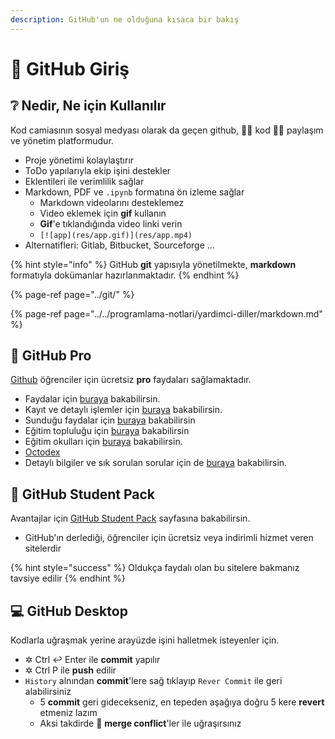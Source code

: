 ```yaml
---
description: GitHub'un ne olduğuna kısaca bir bakış
---
```


# 🔰 GitHub Giriş

## ❔ Nedir, Ne için Kullanılır

Kod camiasının sosyal medyası olarak da geçen github, 👩‍💻 kod 👨‍💻 paylaşım ve yönetim platformudur.

* Proje yönetimi kolaylaştırır
* ToDo yapılarıyla ekip işini destekler
* Eklentileri ile verimlilik sağlar
* Markdown, PDF ve `.ipynb` formatına ön izleme sağlar
  * Markdown videolarını desteklemez
  * Video eklemek için **gif** kullanın
  * **Gif**'e tıklandığında video linki verin
  * `[![app](res/app.gif)](res/app.mp4)`
* Alternatifleri: Gitlab, Bitbucket, Sourceforge ...

{% hint style="info" %}
GitHub **git** yapısıyla yönetilmekte, **markdown** formatıyla dokümanlar hazırlanmaktadır.
{% endhint %}

{% page-ref page="../git/" %}

{% page-ref page="../../programlama-notlari/yardimci-diller/markdown.md" %}

## 🌟 GitHub Pro

[Github](https://github.com) öğrenciler için ücretsiz **pro** faydaları sağlamaktadır.

* Faydalar için [buraya](https://education.github.com/benefits/offers) bakabilirsin.
* Kayıt ve detaylı işlemler için [buraya](https://education.github.com/students) bakabilirsin.
* Sunduğu faydalar için [buraya](https://education.github.com/pack/offers) bakabilirsin
* Eğitim topluluğu için [buraya](https://education.github.community/c/students) bakabilirsin
* Eğitim okulları için [buraya](https://education.github.com/partners/schools) bakabilirsin.
* [Octodex](https://octodex.github.com/)
* Detaylı bilgiler ve sık sorulan sorular için de [buraya](https://help.github.com/en/categories/teaching-and-learning-with-github-education) bakabilirsin.

## 👜 GitHub Student Pack

Avantajlar için [GitHub Student Pack](https://education.github.com/pack) sayfasına bakabilirsin.

* GitHub'ın derlediği, öğrenciler için ücretsiz veya indirimli hizmet veren sitelerdir

{% hint style="success" %}
Oldukça faydalı olan bu sitelere bakmanız tavsiye edilir
{% endhint %}

## 💻 GitHub Desktop

Kodlarla uğraşmak yerine arayüzde işini halletmek isteyenler için.

* ✲ Ctrl ↩ Enter ile **commit** yapılır
* ✲ Ctrl P ile **push** edilir
* `History` alnından **commit**'lere sağ tıklayıp `Rever Commit` ile geri alabilirsiniz
  * 5 **commit** geri gidecekseniz, en tepeden aşağıya doğru 5 kere **revert** etmeniz lazım
  * Aksi takdirde 🐞 **merge conflict**'ler ile  uğraşırsınız


